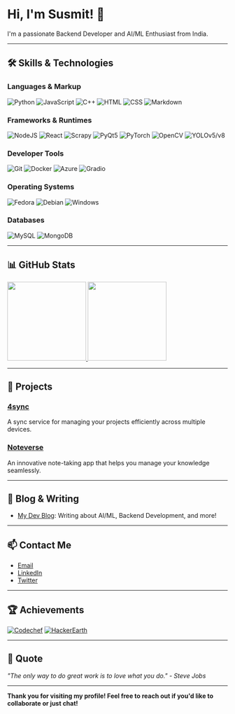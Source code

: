 # Hi, I'm Susmit! 👋

I'm a passionate Backend Developer and AI/ML Enthusiast from India.

---

## 🛠️ Skills & Technologies

### Languages & Markup
![Python](https://img.shields.io/badge/-Python-05122A?style=flat&logo=python)
![JavaScript](https://img.shields.io/badge/-JavaScript-05122A?style=flat&logo=javascript)
![C++](https://img.shields.io/badge/-C++-05122A?style=flat&logo=cplusplus)
![HTML](https://img.shields.io/badge/-HTML-05122A?style=flat&logo=html5)
![CSS](https://img.shields.io/badge/-CSS-05122A?style=flat&logo=css3)
![Markdown](https://img.shields.io/badge/-Markdown-05122A?style=flat&logo=markdown)

### Frameworks & Runtimes
![NodeJS](https://img.shields.io/badge/-Node.js-05122A?style=flat&logo=node.js)
![React](https://img.shields.io/badge/-React-05122A?style=flat&logo=react)
![Scrapy](https://img.shields.io/badge/-Scrapy-05122A?style=flat&logo=scrapy)
![PyQt5](https://img.shields.io/badge/-PyQt5-05122A?style=flat&logo=qt)
![PyTorch](https://img.shields.io/badge/-PyTorch-05122A?style=flat&logo=pytorch)
![OpenCV](https://img.shields.io/badge/-OpenCV-05122A?style=flat&logo=opencv)
![YOLOv5/v8](https://img.shields.io/badge/-YOLOv5/v8-05122A?style=flat&logo=yolo)

### Developer Tools
![Git](https://img.shields.io/badge/-Git-05122A?style=flat&logo=git)
![Docker](https://img.shields.io/badge/-Docker-05122A?style=flat&logo=docker)
![Azure](https://img.shields.io/badge/-Azure-05122A?style=flat&logo=microsoft-azure)
![Gradio](https://img.shields.io/badge/-Gradio-05122A?style=flat&logo=gradio)

### Operating Systems
![Fedora](https://img.shields.io/badge/-Fedora-05122A?style=flat&logo=fedora)
![Debian](https://img.shields.io/badge/-Debian-05122A?style=flat&logo=debian)
![Windows](https://img.shields.io/badge/-Windows-05122A?style=flat&logo=windows)

### Databases
![MySQL](https://img.shields.io/badge/-MySQL-05122A?style=flat&logo=mysql)
![MongoDB](https://img.shields.io/badge/-MongoDB-05122A?style=flat&logo=mongodb)

---

## 📊 GitHub Stats

<a href="https://github-readme-stats.vercel.app/api?username=elfhelm07&show_icons=true&theme=dark&include_all_commits=true&count_private=true&cache_seconds=1800&token=API_token">
  <img height="180em" src="https://github-readme-stats.vercel.app/api?username=elfhelm07&show_icons=true&theme=dark&include_all_commits=true&count_private=true"/>
</a>
<a href="https://github-readme-stats.vercel.app/api/top-langs/?username=elfhelm07&layout=compact&theme=dark">
  <img height="180em" src="https://github-readme-stats.vercel.app/api/top-langs/?username=elfhelm07&layout=compact&theme=dark"/>
</a>

---

## 🌟 Projects

### [4sync](https://github.com/elfhelm07/4sync)
A sync service for managing your projects efficiently across multiple devices.

### [Noteverse](https://github.com/elfhelm07/Noteverse)
An innovative note-taking app that helps you manage your knowledge seamlessly.

---

## 📝 Blog & Writing

- [My Dev Blog](https://yourbloglink.com): Writing about AI/ML, Backend Development, and more!

---

## 📫 Contact Me

- [Email](mailto:youremail@example.com)
- [LinkedIn](https://linkedin.com/in/yourlinkedin)
- [Twitter](https://twitter.com/yourtwitter)

---

## 🏆 Achievements

[![Codechef](https://img.shields.io/badge/Codechef-%230A0A0A.svg?style=for-the-badge&logo=codechef&logoColor=white)](https://www.codechef.com/users/yourusername)
[![HackerEarth](https://img.shields.io/badge/HackerEarth-%232C3454.svg?style=for-the-badge&logo=hackerearth)](https://www.hackerearth.com/@yourusername)

---

## 💬 Quote

*"The only way to do great work is to love what you do." - Steve Jobs*

---

**Thank you for visiting my profile! Feel free to reach out if you'd like to collaborate or just chat!**
